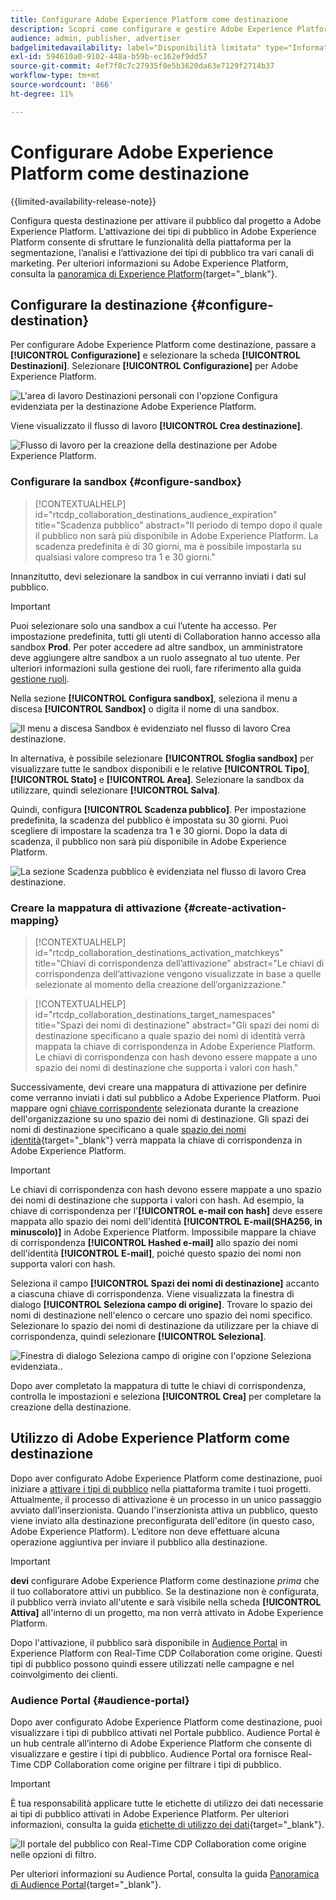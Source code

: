 ```yaml
---
title: Configurare Adobe Experience Platform come destinazione
description: Scopri come configurare e gestire Adobe Experience Platform come destinazione in Real-Time CDP Collaboration.
audience: admin, publisher, advertiser
badgelimitedavailability: label="Disponibilità limitata" type="Informative" url="https://helpx.adobe.com/it/legal/product-descriptions/real-time-customer-data-platform-collaboration.html newtab=true"
exl-id: 594610a0-9102-448a-b59b-ec162ef9dd57
source-git-commit: 4ef7f8c7c27935f0e5b3620da63e7129f2714b37
workflow-type: tm+mt
source-wordcount: '866'
ht-degree: 11%

---
```


# Configurare Adobe Experience Platform come destinazione

{{limited-availability-release-note}}

Configura questa destinazione per attivare il pubblico dal progetto a Adobe Experience Platform. L’attivazione dei tipi di pubblico in Adobe Experience Platform consente di sfruttare le funzionalità della piattaforma per la segmentazione, l’analisi e l’attivazione dei tipi di pubblico tra vari canali di marketing. Per ulteriori informazioni su Adobe Experience Platform, consulta la [panoramica di Experience Platform](https://experienceleague.adobe.com/it/docs/experience-platform/landing/home){target="_blank"}.

## Configurare la destinazione {#configure-destination}

Per configurare Adobe Experience Platform come destinazione, passare a **[!UICONTROL Configurazione]** e selezionare la scheda **[!UICONTROL Destinazioni]**. Selezionare **[!UICONTROL Configurazione]** per Adobe Experience Platform.

![L&#39;area di lavoro Destinazioni personali con l&#39;opzione Configura evidenziata per la destinazione Adobe Experience Platform.](/help/assets/destinations/adobe-experience-platform/setup-aep.png)

Viene visualizzato il flusso di lavoro **[!UICONTROL Crea destinazione]**.

![Flusso di lavoro per la creazione della destinazione per Adobe Experience Platform.](/help/assets/destinations/adobe-experience-platform/create-destination.png)

### Configurare la sandbox {#configure-sandbox}

>[!CONTEXTUALHELP]
>id="rtcdp_collaboration_destinations_audience_expiration"
>title="Scadenza pubblico"
>abstract="Il periodo di tempo dopo il quale il pubblico non sarà più disponibile in Adobe Experience Platform. La scadenza predefinita è di 30 giorni, ma è possibile impostarla su qualsiasi valore compreso tra 1 e 30 giorni."

Innanzitutto, devi selezionare la sandbox in cui verranno inviati i dati sul pubblico.

>[!IMPORTANT]
>
>Puoi selezionare solo una sandbox a cui l’utente ha accesso. Per impostazione predefinita, tutti gli utenti di Collaboration hanno accesso alla sandbox **Prod**. Per poter accedere ad altre sandbox, un amministratore deve aggiungere altre sandbox a un ruolo assegnato al tuo utente. Per ulteriori informazioni sulla gestione dei ruoli, fare riferimento alla guida [gestione ruoli](../permissions/manage-roles.md).

Nella sezione **[!UICONTROL Configura sandbox]**, seleziona il menu a discesa **[!UICONTROL Sandbox]** o digita il nome di una sandbox.

![Il menu a discesa Sandbox è evidenziato nel flusso di lavoro Crea destinazione.](/help/assets/destinations/adobe-experience-platform/select-sandbox.png)

In alternativa, è possibile selezionare **[!UICONTROL Sfoglia sandbox]** per visualizzare tutte le sandbox disponibili e le relative **[!UICONTROL Tipo]**, **[!UICONTROL Stato]** e **[!UICONTROL Area]**. Selezionare la sandbox da utilizzare, quindi selezionare **[!UICONTROL Salva]**.

Quindi, configura **[!UICONTROL Scadenza pubblico]**. Per impostazione predefinita, la scadenza del pubblico è impostata su 30 giorni. Puoi scegliere di impostare la scadenza tra 1 e 30 giorni. Dopo la data di scadenza, il pubblico non sarà più disponibile in Adobe Experience Platform.

![La sezione Scadenza pubblico è evidenziata nel flusso di lavoro Crea destinazione.](/help/assets/destinations/adobe-experience-platform/audience-expiration.png)

### Creare la mappatura di attivazione {#create-activation-mapping}

>[!CONTEXTUALHELP]
>id="rtcdp_collaboration_destinations_activation_matchkeys"
>title="Chiavi di corrispondenza dell’attivazione"
>abstract="Le chiavi di corrispondenza dell’attivazione vengono visualizzate in base a quelle selezionate al momento della creazione dell’organizzazione."

>[!CONTEXTUALHELP]
>id="rtcdp_collaboration_destinations_target_namespaces"
>title="Spazi dei nomi di destinazione"
>abstract="Gli spazi dei nomi di destinazione specificano a quale spazio dei nomi di identità verrà mappata la chiave di corrispondenza in Adobe Experience Platform. Le chiavi di corrispondenza con hash devono essere mappate a uno spazio dei nomi di destinazione che supporta i valori con hash."

Successivamente, devi creare una mappatura di attivazione per definire come verranno inviati i dati sul pubblico a Adobe Experience Platform. Puoi mappare ogni [chiave corrispondente](../setup/onboard-account.md#set-up-match-keys) selezionata durante la creazione dell&#39;organizzazione su uno spazio dei nomi di destinazione. Gli spazi dei nomi di destinazione specificano a quale [spazio dei nomi identità](https://experienceleague.adobe.com/it/docs/experience-platform/identity/features/namespaces#standard){target="_blank"} verrà mappata la chiave di corrispondenza in Adobe Experience Platform.

>[!IMPORTANT]
>
>Le chiavi di corrispondenza con hash devono essere mappate a uno spazio dei nomi di destinazione che supporta i valori con hash. Ad esempio, la chiave di corrispondenza per l&#39;**[!UICONTROL e-mail con hash]** deve essere mappata allo spazio dei nomi dell&#39;identità **[!UICONTROL E-mail(SHA256, in minuscolo)]** in Adobe Experience Platform. Impossibile mappare la chiave di corrispondenza **[!UICONTROL Hashed e-mail]** allo spazio dei nomi dell&#39;identità **[!UICONTROL E-mail]**, poiché questo spazio dei nomi non supporta valori con hash.

Seleziona il campo **[!UICONTROL Spazi dei nomi di destinazione]** accanto a ciascuna chiave di corrispondenza. Viene visualizzata la finestra di dialogo **[!UICONTROL Seleziona campo di origine]**. Trovare lo spazio dei nomi di destinazione nell&#39;elenco o cercare uno spazio dei nomi specifico. Selezionare lo spazio dei nomi di destinazione da utilizzare per la chiave di corrispondenza, quindi selezionare **[!UICONTROL Seleziona]**.

![Finestra di dialogo Seleziona campo di origine con l&#39;opzione Seleziona evidenziata..](/help/assets/destinations/adobe-experience-platform/select-target-namespace.png)

Dopo aver completato la mappatura di tutte le chiavi di corrispondenza, controlla le impostazioni e seleziona **[!UICONTROL Crea]** per completare la creazione della destinazione.

## Utilizzo di Adobe Experience Platform come destinazione

Dopo aver configurato Adobe Experience Platform come destinazione, puoi iniziare a [attivare i tipi di pubblico](../collaborate/activate.md) nella piattaforma tramite i tuoi progetti. Attualmente, il processo di attivazione è un processo in un unico passaggio avviato dall’inserzionista. Quando l&#39;inserzionista attiva un pubblico, questo viene inviato alla destinazione preconfigurata dell&#39;editore (in questo caso, Adobe Experience Platform). L’editore non deve effettuare alcuna operazione aggiuntiva per inviare il pubblico alla destinazione.

>[!IMPORTANT]
>
>**devi** configurare Adobe Experience Platform come destinazione *prima* che il tuo collaboratore attivi un pubblico. Se la destinazione non è configurata, il pubblico verrà inviato all&#39;utente e sarà visibile nella scheda **[!UICONTROL Attiva]** all&#39;interno di un progetto, ma non verrà attivato in Adobe Experience Platform.

Dopo l&#39;attivazione, il pubblico sarà disponibile in [Audience Portal](#audience-portal) in Experience Platform con Real-Time CDP Collaboration come origine.  Questi tipi di pubblico possono quindi essere utilizzati nelle campagne e nel coinvolgimento dei clienti.

### Audience Portal {#audience-portal}

Dopo aver configurato Adobe Experience Platform come destinazione, puoi visualizzare i tipi di pubblico attivati nel Portale pubblico. Audience Portal è un hub centrale all’interno di Adobe Experience Platform che consente di visualizzare e gestire i tipi di pubblico. Audience Portal ora fornisce Real-Time CDP Collaboration come origine per filtrare i tipi di pubblico.

>[!IMPORTANT]
>
>È tua responsabilità applicare tutte le etichette di utilizzo dei dati necessarie ai tipi di pubblico attivati in Adobe Experience Platform. Per ulteriori informazioni, consulta la guida [etichette di utilizzo dei dati](https://experienceleague.adobe.com/it/docs/experience-platform/data-governance/labels/overview){target="_blank"}.

![Il portale del pubblico con Real-Time CDP Collaboration come origine nelle opzioni di filtro.](/help/assets/destinations/adobe-experience-platform/audience-portal.png)

Per ulteriori informazioni su Audience Portal, consulta la guida [Panoramica di Audience Portal](https://experienceleague.adobe.com/it/docs/experience-platform/segmentation/ui/audience-portal#manage-audiences){target="_blank"}.

